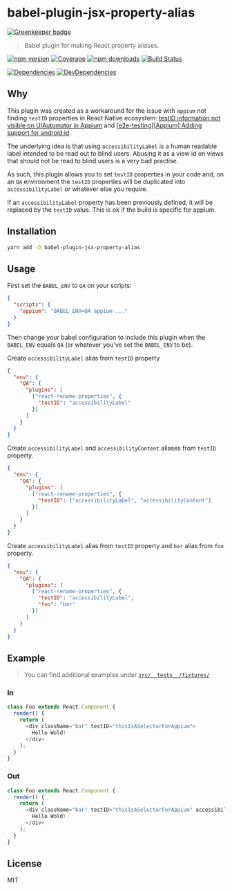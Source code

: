 # babel-plugin-jsx-property-alias

[![Greenkeeper badge](https://badges.greenkeeper.io/jribeiro/babel-plugin-jsx-property-alias.svg)](https://greenkeeper.io/)

> Babel plugin for making React property aliases.

[![npm version](https://img.shields.io/npm/v/babel-plugin-jsx-property-alias.svg?style=flat-square)](https://www.npmjs.com/package/babel-plugin-jsx-property-alias)
[![Coverage](https://codecov.io/gh/jribeiro/babel-plugin-jsx-property-alias/branch/master/graph/badge.svg)](https://codecov.io/gh/jribeiro/babel-plugin-jsx-property-alias)
[![npm downloads](https://img.shields.io/npm/dm/babel-plugin-jsx-property-alias.svg?style=flat-square)](https://www.npmjs.com/package/babel-plugin-jsx-property-alias)
[![Build Status](https://travis-ci.org/jribeiro/babel-plugin-jsx-property-alias.svg?branch=master)](https://travis-ci.org/jribeiro/babel-plugin-jsx-property-alias)

[![Dependencies](https://img.shields.io/david/jribeiro/babel-plugin-jsx-property-alias.svg?style=flat-square)](https://david-dm.org/jribeiro/babel-plugin-jsx-property-alias)
[![DevDependencies](https://img.shields.io/david/dev/jribeiro/babel-plugin-jsx-property-alias.svg?style=flat-square)](https://david-dm.org/jribeiro/babel-plugin-jsx-property-alias#info=devDependencies&view=list)

## Why

This plugin was created as a workaround for the issue with `appium` not finding `testID` properties in React Native ecosystem: [testID information not visible on UIAutomator in Appium](https://github.com/facebook/react-native/issues/7135) and [[e2e-testing][Appium] Adding support for android:id](https://github.com/facebook/react-native/pull/9942).

The underlying idea is that using `accessibilityLabel` is a human readable label intended to be read out to blind users. Abusing it as a view id on views that should not be read to blind users is a very bad practise.

As such, this plugin allows you to set `testID` properties in your code and, on an `QA` environment the `testID` properties will be duplicated into `accessibilityLabel` or whatever else you require.

If an `accessibilityLabel` property has been previously defined, it will be replaced by the `testID` value. This is ok if the build is specific for appium.

## Installation

```sh
yarn add -D babel-plugin-jsx-property-alias
```

## Usage

First set the `BABEL_ENV` to `QA` on your scripts:

```json
{
  "scripts": {
    "appium": "BABEL_ENV=QA appium ..."
  }
}
```

Then change your babel configuration to include this plugin when the `BABEL_ENV` equals `QA` (or whatever you've set the `BABEL_ENV` to be).

Create `accessibilityLabel` alias from `testID` property

```json
{
  "env": {
    "QA": {
      "plugins": [
        ["react-rename-properties", {
          "testID": "accessibilityLabel"
        }]
      ]
    }
  }
}
```

Create `accessibilityLabel` and `accessibilityContent` aliases from `testID` property.

```json
{
  "env": {
    "QA": {
      "plugins": [
        ["react-rename-properties", {
          "testID": ["accessibilityLabel", "accessibilityContent"]
        }]
      ]
    }
  }
}
```

Create `accessibilityLabel` alias from `testID` property and `bar` alias from `foo` property.

```json
{
  "env": {
    "QA": {
      "plugins": [
        ["react-rename-properties", {
          "testID": "accessibilityLabel",
          "foo": "bar"
        }]
      ]
    }
  }
}
```

## Example

> You can find additional examples under [`src/__tests__/fixtures/`](./src/__tests__/fixtures/)

### In

```js
class Foo extends React.Component {
  render() {
    return (
      <div className="bar" testID="thisIsASelectorForAppium">
        Hello Wold!
      </div>
    );
  }
}
```

### Out

```js
class Foo extends React.Component {
  render() {
    return (
      <div className="bar" testID="thisIsASelectorForAppium" accessibilityLabel="thisIsASelectorForAppium">
        Hello Wold!
      </div>
    );
  }
}
```

## License

MIT
